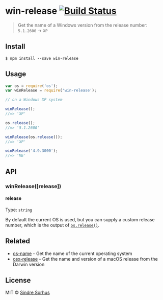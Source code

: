 # win-release [![Build Status](https://travis-ci.org/sindresorhus/win-release.svg?branch=master)](https://travis-ci.org/sindresorhus/win-release)

> Get the name of a Windows version from the release number: `5.1.2600` → `XP`


## Install

```
$ npm install --save win-release
```


## Usage

```js
var os = require('os');
var winRelease = require('win-release');

// on a Windows XP system

winRelease();
//=> 'XP'

os.release();
//=> '5.1.2600'

winRelease(os.release());
//=> 'XP'

winRelease('4.9.3000');
//=> 'ME'
```


## API

### winRelease([release])

#### release

Type: `string`

By default the current OS is used, but you can supply a custom release number, which is the output of [`os.release()`](http://nodejs.org/api/os.html#os_os_release).


## Related

- [os-name](https://github.com/sindresorhus/os-name) - Get the name of the current operating system
- [osx-release](https://github.com/sindresorhus/osx-release) - Get the name and version of a macOS release from the Darwin version


## License

MIT © [Sindre Sorhus](http://sindresorhus.com)
